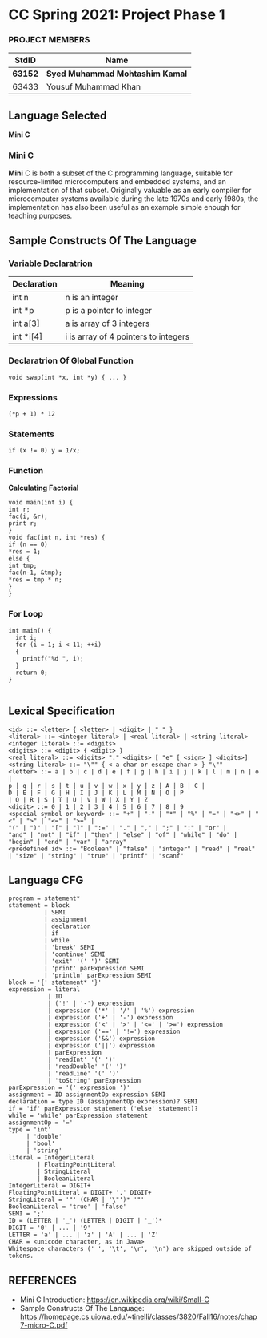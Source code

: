 # CC Spring 2021: Project Phase 1 #
### PROJECT MEMBERS ###
StdID | Name
------------ | -------------
**63152** | **Syed Muhammad Mohtashim Kamal**
63433 | Yousuf Muhammad Khan


## Language Selected ##
**Mini C**     

### Mini C ###
**Mini** C is both a subset of the C programming language, suitable for resource-limited microcomputers and embedded systems, and an implementation of that subset. Originally valuable as an early compiler for microcomputer systems available during the late 1970s and early 1980s, the implementation has also been useful as an example simple enough for teaching purposes.

## Sample Constructs Of The Language ##

### Variable Declaratrion ##

**Declaration** | **Meaning**
------------ | -------------
int n | n is an integer
int *p| p is a pointer to integer
int a[3]| a is array of 3 integers
int *i[4]| i is array of 4 pointers to integers


### Declaratrion Of Global Function ##
```
void swap(int *x, int *y) { ... }
```

### Expressions ##
```
(*p + 1) * 12
```
### Statements ##
```
if (x != 0) y = 1/x;
```

### Function ##

**Calculating Factorial**
```
void main(int i) {
int r;
fac(i, &r);
print r;
}
void fac(int n, int *res) {
if (n == 0)
*res = 1;
else {
int tmp;
fac(n-1, &tmp);
*res = tmp * n;
}
}  
```
### For Loop ##
```
int main() {
  int i;
  for (i = 1; i < 11; ++i)
  {
    printf("%d ", i);
  }
  return 0;
}
 
```

## Lexical Specification ##
```
<id> ::= <letter> { <letter> | <digit> | "_" }
<literal> ::= <integer literal> | <real literal> | <string literal>
<integer literal> ::= <digits>
<digits> ::= <digit> { <digit> }
<real literal> ::= <digits> "." <digits> [ "e" [ <sign> ] <digits>]
<string literal> ::= "\"" { < a char or escape char > } "\""
<letter> ::= a | b | c | d | e | f | g | h | i | j | k | l | m | n | o |
p | q | r | s | t | u | v | w | x | y | z | A | B | C |
D | E | F | G | H | I | J | K | L | M | N | O | P
| Q | R | S | T | U | V | W | X | Y | Z
<digit> ::= 0 | 1 | 2 | 3 | 4 | 5 | 6 | 7 | 8 | 9
<special symbol or keyword> ::= "+" | "-" | "*" | "%" | "=" | "<>" | "<" | ">" | "<=" | ">=" |
"(" | ")" | "[" | "]" | ":=" | "." | "," | ";" | ":" | "or" |
"and" | "not" | "if" | "then" | "else" | "of" | "while" | "do" |
"begin" | "end" | "var" | "array"
<predefined id> ::= "Boolean" | "false" | "integer" | "read" | "real" | "size" | "string" | "true" | "printf" | "scanf"

```
## Language CFG ##

```
program = statement*
statement = block
          | SEMI
          | assignment
          | declaration
          | if
          | while
          | 'break' SEMI
          | 'continue' SEMI
          | 'exit' '(' ')' SEMI
          | 'print' parExpression SEMI
          | 'println' parExpression SEMI
block = '{' statement* '}'
expression = literal
           | ID
           | ('!' | '-') expression
           | expression ('*' | '/' | '%') expression
           | expression ('+' | '-') expression
           | expression ('<' | '>' | '<=' | '>=') expression
           | expression ('==' | '!=') expression
           | expression ('&&') expression
           | expression ('||') expression
           | parExpression
           | 'readInt' '(' ')'
           | 'readDouble' '(' ')'
           | 'readLine' '(' ')'
           | 'toString' parExpression
parExpression = '(' expression ')'
assignment = ID assignmentOp expression SEMI
declaration = type ID (assignmentOp expression)? SEMI
if = 'if' parExpression statement ('else' statement)?
while = 'while' parExpression statement
assignmentOp = '='
type = 'int'
     | 'double'
     | 'bool'
     | 'string'
literal = IntegerLiteral
        | FloatingPointLiteral
        | StringLiteral
        | BooleanLiteral
IntegerLiteral = DIGIT+
FloatingPointLiteral = DIGIT+ '.' DIGIT+
StringLiteral = '"' (CHAR | '\"')* '"'
BooleanLiteral = 'true' | 'false'
SEMI = ';'
ID = (LETTER | '_') (LETTER | DIGIT | '_')*
DIGIT = '0' | ... | '9'
LETTER = 'a' | ... | 'z' | 'A' | ... | 'Z'
CHAR = <unicode character, as in Java>
Whitespace characters (' ', '\t', '\r', '\n') are skipped outside of tokens. 
 ```
## REFERENCES ##

- Mini C Introduction: https://en.wikipedia.org/wiki/Small-C
- Sample Constructs Of The Language: https://homepage.cs.uiowa.edu/~tinelli/classes/3820/Fall16/notes/chap7-micro-C.pdf
